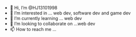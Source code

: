 - 👋 Hi, I’m @HJ13101998
- 👀 I’m interested in ... web dev, software dev and game dev
- 🌱 I’m currently learning ... web dev
- 💞️ I’m looking to collaborate on ...web dev
- 📫 How to reach me ...

<!---
HJ13101998/HJ13101998 is a ✨ special ✨ repository because its `README.md` (this file) appears on your GitHub profile.
You can click the Preview link to take a look at your changes.
--->
